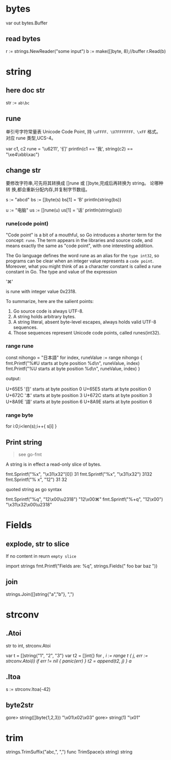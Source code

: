 # bytes

  var out bytes.Buffer

## read bytes

  r := strings.NewReader("some input")
  b := make([]byte, 8);//buffer
  r.Read(b)

# string

## here doc str

  str := `ab\bc`

## rune
单引号字符常量表  Unicode Code Point, 持 `\uFFFF、\U7FFFFFFF、\xFF` 格式。 对应 rune 类型,UCS-4。

  var c1, c2 rune = '\u6211', '们'
  println(c1 == '我', string(c2) == "\xe4\xbb\xac")

## change str
要修改字符串,可先将其转换成 []rune 或 []byte,完成后再转换为 string。 论哪种转 换,都会重新分配内存,并复制字节数组。

  s := "abcd"
  bs := []byte(s)
  bs[1] = 'B'
  println(string(bs))

  u := "电脑"
  us := []rune(u)
  us[1] = '话'
  println(string(us))

### rune(code point)
"Code point" is a bit of a mouthful, so Go introduces a shorter term for the concept: `rune`.
The term appears in the libraries and source code, and means exactly the same as "code point", with one interesting addition.

The Go language defines the word rune as an alias for the `type int32`, so programs can be clear when an integer value represents a `code point`.
Moreover, what you might think of as a character constant is called a rune constant in Go. The type and value of the expression

  '⌘'

is rune with integer value 0x2318.

To summarize, here are the salient points:

1. Go source code is always UTF-8.
2. A string holds arbitrary bytes.
3. A string literal, absent byte-level escapes, always holds valid UTF-8 sequences.
4. Those sequences represent Unicode code points, called runes(int32).

### range rune

  const nihongo = "日本語"
  for index, runeValue := range nihongo {
      fmt.Printf("%#U starts at byte position %d\n", runeValue, index)
      fmt.Printf("%U starts at byte position %d\n", runeValue, index)
  }

output:

  U+65E5 '日' starts at byte position 0
  U+65E5 starts at byte position 0
  U+672C '本' starts at byte position 3
  U+672C starts at byte position 3
  U+8A9E '語' starts at byte position 6
  U+8A9E starts at byte position 6

### range byte

  for i:0;i<len(s);i++{
    s[i]
  }

## Print string
> see go-fmt

A string is in effect a read-only slice of bytes.

  fmt.Sprintf("%x", "\x31\x32"[0])
    31
  fmt.Sprintf("%x", "\x31\x32")
    3132
  fmt.Sprintf("%    x", "12")
    31 32

quoted string as go syntax

  fmt.Sprintf("%q", "12\x00\u2318")
    "12\x00⌘"
  fmt.Sprintf("%+q", "12\x00")
    "\x31\x32\x00\u2318"


# Fields

## explode, str to slice
If no content in reurn `empty slice`

  import strings
  fmt.Printf("Fields are: %q", strings.Fields("  foo bar  baz   "))

## join

  strings.Join([]string{"a","b"}, ",")

# strconv

## .Atoi
str to int, strconv.Atoi

  var t = []string{"1", "2", "3"}
  var t2 = []int{}
  for _, i := range t {
      j, err := strconv.Atoi(i)
      if err != nil {
          panic(err)
      }
      t2 = append(t2, j)
  }
  a_

## .Itoa

  s := strconv.Itoa(-42)

## byte2str

  gore> string([]byte{1,2,3})
  "\x01\x02\x03"
  gore> string(1)
  "\x01"

# trim

  strings.TrimSuffix("abc,", ",")
  func TrimSpace(s string) string
